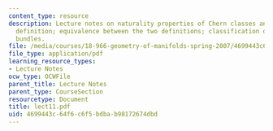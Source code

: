 ```yaml
---
content_type: resource
description: Lecture notes on naturality properties of Chern classes and topological
  definition; equivalence between the two definitions; classification of complex line
  bundles.
file: /media/courses/18-966-geometry-of-manifolds-spring-2007/4699443c64f6c6f5bdbab98172674dbd_lect11.pdf
file_type: application/pdf
learning_resource_types:
- Lecture Notes
ocw_type: OCWFile
parent_title: Lecture Notes
parent_type: CourseSection
resourcetype: Document
title: lect11.pdf
uid: 4699443c-64f6-c6f5-bdba-b98172674dbd
---
```

